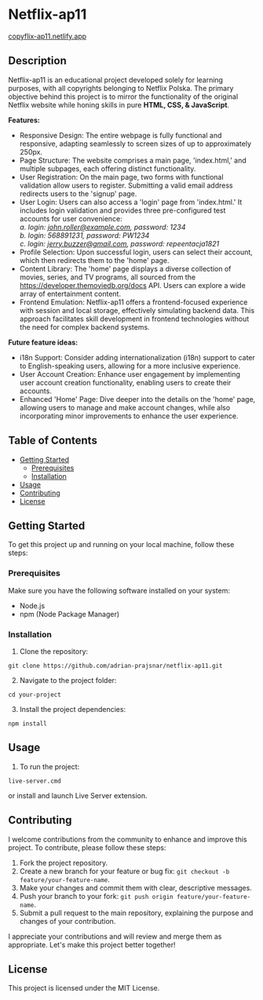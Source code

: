 # Netflix-ap11

[copyflix-ap11.netlify.app](https://copyflix-ap11.netlify.app/)

## Description

Netflix-ap11 is an educational project developed solely for learning purposes, with all copyrights belonging to Netflix Polska. The primary objective behind this project is to mirror the functionality of the original Netflix website while honing skills in pure **HTML, CSS, & JavaScript**.

**Features:**

- Responsive Design: The entire webpage is fully functional and responsive, adapting seamlessly to screen sizes of up to approximately 250px.
- Page Structure: The website comprises a main page, 'index.html,' and multiple subpages, each offering distinct functionality.
- User Registration: On the main page, two forms with functional validation allow users to register. Submitting a valid email address redirects users to the 'signup' page.
- User Login: Users can also access a 'login' page from 'index.html.' It includes login validation and provides three pre-configured test accounts for user convenience: <br>
  _a. login: john.roller@example.com, password: 1234 <br>
  b. login: 568891231, password: PW1234 <br>
  c. login: jerry.buzzer@gmail.com, password: repeentacja1821_
- Profile Selection: Upon successful login, users can select their account, which then redirects them to the 'home' page.
- Content Library: The 'home' page displays a diverse collection of movies, series, and TV programs, all sourced from the https://developer.themoviedb.org/docs API. Users can explore a wide array of entertainment content.
- Frontend Emulation: Netflix-ap11 offers a frontend-focused experience with session and local storage, effectively simulating backend data. This approach facilitates skill development in frontend technologies without the need for complex backend systems.

**Future feature ideas:**

- i18n Support: Consider adding internationalization (i18n) support to cater to English-speaking users, allowing for a more inclusive experience.
- User Account Creation: Enhance user engagement by implementing user account creation functionality, enabling users to create their accounts.
- Enhanced 'Home' Page: Dive deeper into the details on the 'home' page, allowing users to manage and make account changes, while also incorporating minor improvements to enhance the user experience.

## Table of Contents

- [Getting Started](#getting-started)
  - [Prerequisites](#prerequisites)
  - [Installation](#installation)
- [Usage](#usage)
- [Contributing](#contributing)
- [License](#license)

## Getting Started

To get this project up and running on your local machine, follow these steps:

### Prerequisites

Make sure you have the following software installed on your system:

- Node.js
- npm (Node Package Manager)

### Installation

1. Clone the repository:

```
git clone https://github.com/adrian-prajsnar/netflix-ap11.git
```

2. Navigate to the project folder:

```
cd your-project
```

3. Install the project dependencies:

```
npm install
```

## Usage

1. To run the project:

```
live-server.cmd
```

or install and launch Live Server extension.

## Contributing

I welcome contributions from the community to enhance and improve this project. To contribute, please follow these steps:

1. Fork the project repository.
2. Create a new branch for your feature or bug fix: `git checkout -b feature/your-feature-name`.
3. Make your changes and commit them with clear, descriptive messages.
4. Push your branch to your fork: `git push origin feature/your-feature-name`.
5. Submit a pull request to the main repository, explaining the purpose and changes of your contribution.

I appreciate your contributions and will review and merge them as appropriate. Let's make this project better together!

## License

This project is licensed under the MIT License.
